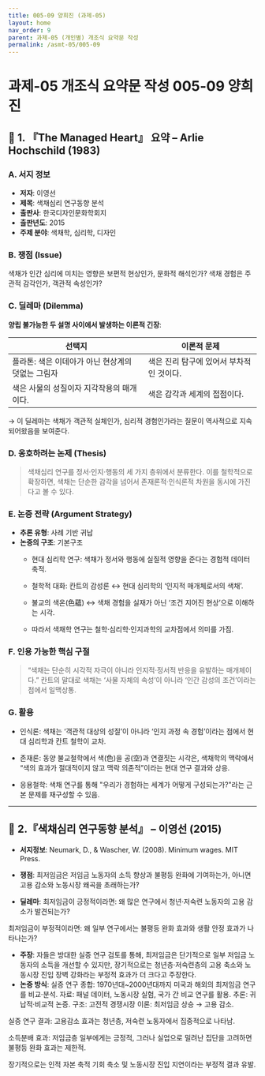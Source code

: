 ```yaml
---
title: 005-09 양희진 (과제-05)
layout: home
nav_order: 9
parent: 과제-05 (개인별) 개조식 요약문 작성
permalink: /asmt-05/005-09
---
```


# 과제-05 개조식 요약문 작성 005-09 양희진 

## 📘 1. 『The Managed Heart』 요약 – Arlie Hochschild (1983)

### A. 서지 정보  
- **저자**: 이영선
- **제목**: 색채심리 연구동향 분석
- **출판사**: 한국디자인문화학회지
- **출판년도**: 2015
- **주제 분야**: 색채학, 심리학, 디자인


### B. 쟁점 (Issue)  
색채가 인간 심리에 미치는 영향은 보편적 현상인가, 문화적 해석인가?
색채 경험은 주관적 감각인가, 객관적 속성인가?


### C. 딜레마 (Dilemma)  
**양립 불가능한 두 설명 사이에서 발생하는 이론적 긴장**:

| 선택지 | 이론적 문제 |
|--------|-------------|
| 플라톤: 색은 이데아가 아닌 현상계의 덧없는 그림자| 색은 진리 탐구에 있어서 부차적인 것이다. |
| 색은 사물의 성질이자 지각작용의 매개이다. | 색은 감각과 세계의 접점이다. |

→ 이 딜레마는 색채가 객관적 실체인가, 심리적 경험인가라는 질문이 역사적으로 지속되어왔음을 보여준다.

### D. 옹호하려는 논제 (Thesis)  
> 색채심리 연구를 정서·인지·행동의 세 가지 층위에서 분류한다.
이를 철학적으로 확장하면, 색채는 단순한 감각을 넘어서 존재론적·인식론적 차원을 동시에 가진다고 볼 수 있다.

### E. 논증 전략 (Argument Strategy)  
- **추론 유형**: 사례 기반 귀납
- **논증의 구조**:
  기본구조
  - 현대 심리학 연구: 색채가 정서와 행동에 실질적 영향을 준다는 경험적 데이터 축적.

  - 철학적 대화: 칸트의 감성론 ↔ 현대 심리학의 ‘인지적 매개체로서의 색채’.

  - 불교의 색온(色蘊) ↔ 색채 경험을 실재가 아닌 ‘조건 지어진 현상’으로 이해하는 시각.

  - 따라서 색채학 연구는 철학·심리학·인지과학의 교차점에서 의미를 가짐.


### F. 인용 가능한 핵심 구절
> “색채는 단순히 시각적 자극이 아니라 인지적·정서적 반응을 유발하는 매개체이다.”
> 칸트의 말대로 색채는 ‘사물 자체의 속성’이 아니라 ‘인간 감성의 조건’이라는 점에서 일맥상통.

### G. 활용
- 인식론: 색채는 ‘객관적 대상의 성질’이 아니라 ‘인지 과정 속 경험’이라는 점에서 현대 심리학과 칸트 철학이 교차.

- 존재론: 동양 불교철학에서 색(色)을 공(空)과 연결짓는 시각은, 색채학의 맥락에서 “색의 효과가 절대적이지 않고 맥락 의존적”이라는 현대 연구 결과와 상응.

- 응용철학: 색채 연구를 통해 "우리가 경험하는 세계가 어떻게 구성되는가?"라는 근본 문제를 재구성할 수 있음.
---

## 📘 2.『색채심리 연구동향 분석』 – 이영선 (2015)

- **서지정보**: Neumark, D., & Wascher, W. (2008). Minimum wages. MIT Press.

- **쟁점**: 최저임금은 저임금 노동자의 소득 향상과 불평등 완화에 기여하는가, 아니면 고용 감소와 노동시장 왜곡을 초래하는가?
- **딜레마**: 최저임금이 긍정적이라면: 왜 많은 연구에서 청년·저숙련 노동자의 고용 감소가 발견되는가?

최저임금이 부정적이라면: 왜 일부 연구에서는 불평등 완화 효과와 생활 안정 효과가 나타나는가?
- **주장**: 자들은 방대한 실증 연구 검토를 통해, 최저임금은 단기적으로 일부 저임금 노동자의 소득을 개선할 수 있지만, 장기적으로는 청년층·저숙련층의 고용 축소와 노동시장 진입 장벽 강화라는 부정적 효과가 더 크다고 주장한다.
- **논증 방식**:
실증 연구 종합: 1970년대~2000년대까지 미국과 해외의 최저임금 연구를 비교·분석.
자료: 패널 데이터, 노동시장 실험, 국가 간 비교 연구를 활용.
추론: 귀납적·비교적 논증.
구조:
고전적 경쟁시장 이론: 최저임금 상승 → 고용 감소.

실증 연구 결과: 고용감소 효과는 청년층, 저숙련 노동자에서 집중적으로 나타남.

소득분배 효과: 저임금층 일부에게는 긍정적, 그러나 실업으로 밀려난 집단을 고려하면 불평등 완화 효과는 제한적.

장기적으로는 인적 자본 축적 기회 축소 및 노동시장 진입 지연이라는 부정적 결과 유발.
